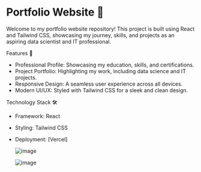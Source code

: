 # Portfolio Website 🌟

Welcome to my portfolio website repository! This project is built using React and Tailwind CSS, showcasing my journey, skills, and projects as an aspiring data scientist and IT professional.

Features 🚀

- Professional Profile: Showcasing my education, skills, and certifications.  
- Project Portfolio: Highlighting my work, including data science and IT projects.
- Responsive Design: A seamless user experience across all devices.
- Modern UI/UX: Styled with Tailwind CSS for a sleek and clean design.

Technology Stack 🛠️

- Framework: React
- Styling: Tailwind CSS
- Deployment: [Vercel]

  ![image](https://github.com/user-attachments/assets/fe6ca6b6-e267-44ed-b348-b9cb9d27e2b5)
 
  ![image](https://github.com/user-attachments/assets/a5beda1c-1e4c-4b0a-9e6f-1b3edbb4bf3d)



